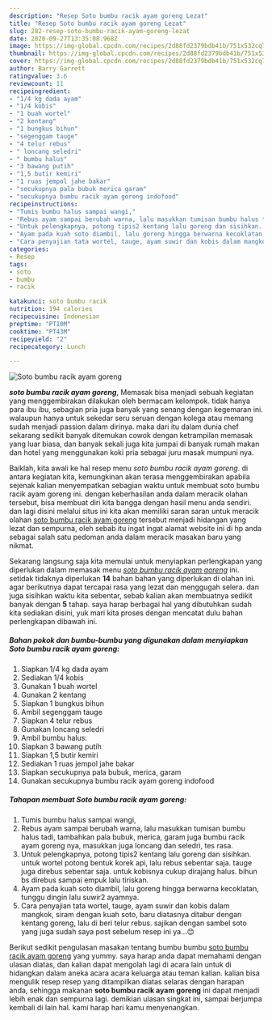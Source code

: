 ```yaml
---
description: "Resep Soto bumbu racik ayam goreng Lezat"
title: "Resep Soto bumbu racik ayam goreng Lezat"
slug: 282-resep-soto-bumbu-racik-ayam-goreng-lezat
date: 2020-09-27T13:35:08.968Z
image: https://img-global.cpcdn.com/recipes/2d88fd2379bdb41b/751x532cq70/soto-bumbu-racik-ayam-goreng-foto-resep-utama.jpg
thumbnail: https://img-global.cpcdn.com/recipes/2d88fd2379bdb41b/751x532cq70/soto-bumbu-racik-ayam-goreng-foto-resep-utama.jpg
cover: https://img-global.cpcdn.com/recipes/2d88fd2379bdb41b/751x532cq70/soto-bumbu-racik-ayam-goreng-foto-resep-utama.jpg
author: Barry Garrett
ratingvalue: 3.6
reviewcount: 11
recipeingredient:
- "1/4 kg dada ayam"
- "1/4 kobis"
- "1 buah wortel"
- "2 kentang"
- "1 bungkus bihun"
- "segenggam tauge"
- "4 telur rebus"
- " loncang seledri"
- " bumbu halus"
- "3 bawang putih"
- "1,5 butir kemiri"
- "1 ruas jempol jahe bakar"
- "secukupnya pala bubuk merica garam"
- "secukupnya bumbu racik ayam goreng indofood"
recipeinstructions:
- "Tumis bumbu halus sampai wangi,"
- "Rebus ayam sampai berubah warna, lalu masukkan tumisan bumbu halus tadi, tambahkan pala bubuk, merica, garam juga bumbu racik ayam goreng nya, masukkan juga loncang dan seledri, tes rasa."
- "Untuk pelengkapnya, potong tipis2 kentang lalu goreng dan sisihkan. untuk wortel potong bentuk korek api, lalu rebus sebentar saja. tauge juga direbus sebentar saja. untuk kobisnya cukup dirajang halus. bihun bs direbus sampai empuk lalu tiriskan."
- "Ayam pada kuah soto diambil, lalu goreng hingga berwarna kecoklatan, tunggu dingin lalu suwir2 ayamnya."
- "Cara penyajian tata wortel, tauge, ayam suwir dan kobis dalam mangkok, siram dengan kuah soto, baru diatasnya ditabur dengan kentang goreng, lalu di beri telur rebus. sajikan dengan sambel soto yang juga sudah saya post sebelum resep ini ya...😊"
categories:
- Resep
tags:
- soto
- bumbu
- racik

katakunci: soto bumbu racik 
nutrition: 194 calories
recipecuisine: Indonesian
preptime: "PT10M"
cooktime: "PT43M"
recipeyield: "2"
recipecategory: Lunch

---
```



![Soto bumbu racik ayam goreng](https://img-global.cpcdn.com/recipes/2d88fd2379bdb41b/751x532cq70/soto-bumbu-racik-ayam-goreng-foto-resep-utama.jpg)

<b><i>soto bumbu racik ayam goreng</i></b>, Memasak bisa menjadi sebuah kegiatan yang menggembirakan dilakukan oleh bermacam kelompok. tidak hanya para ibu ibu, sebagian pria juga banyak yang senang dengan kegemaran ini. walaupun hanya untuk sekedar seru seruan dengan kolega atau memang sudah menjadi passion dalam dirinya. maka dari itu dalam dunia chef sekarang sedikit banyak ditemukan cowok dengan ketrampilan memasak yang luar biasa, dan banyak sekali juga kita jumpai di banyak rumah makan dan hotel yang menggunakan koki pria sebagai juru masak mumpuni nya.



Baiklah, kita awali ke hal resep menu <i>soto bumbu racik ayam goreng</i>. di antara kegiatan kita, kemungkinan akan terasa menggembirakan apabila sejenak kalian menyempatkan sebagian waktu untuk membuat soto bumbu racik ayam goreng ini. dengan keberhasilan anda dalam meracik olahan tersebut, bisa membuat diri kita bangga dengan hasil menu anda sendiri. dan lagi disini melalui situs ini kita akan memiliki saran saran untuk meracik olahan <u>soto bumbu racik ayam goreng</u> tersebut menjadi hidangan yang lezat dan sempurna, oleh sebab itu ingat ingat alamat website ini di hp anda sebagai salah satu pedoman anda dalam meracik masakan baru yang nikmat.


Sekarang langsung saja kita memulai untuk menyiapkan perlengkapan yang diperlukan dalam memasak menu <u><i>soto bumbu racik ayam goreng</i></u> ini. setidak tidaknya diperlukan <b>14</b> bahan bahan yang diperlukan di olahan ini. agar berikutnya dapat tercapai rasa yang lezat dan menggugah selera. dan juga sisihkan waktu kita sebentar, sebab kalian akan membuatnya sedikit banyak dengan <b>5</b> tahap. saya harap berbagai hal yang dibutuhkan sudah kita sediakan disini, yuk mari kita proses dengan mencatat dulu bahan perlengkapan dibawah ini.

<!--inarticleads1-->

##### Bahan pokok dan bumbu-bumbu yang digunakan dalam menyiapkan Soto bumbu racik ayam goreng:

1. Siapkan 1/4 kg dada ayam
1. Sediakan 1/4 kobis
1. Gunakan 1 buah wortel
1. Gunakan 2 kentang
1. Siapkan 1 bungkus bihun
1. Ambil segenggam tauge
1. Siapkan 4 telur rebus
1. Gunakan  loncang seledri
1. Ambil  bumbu halus:
1. Siapkan 3 bawang putih
1. Siapkan 1,5 butir kemiri
1. Sediakan 1 ruas jempol jahe bakar
1. Siapkan secukupnya pala bubuk, merica, garam
1. Gunakan secukupnya bumbu racik ayam goreng indofood




<!--inarticleads2-->

##### Tahapan membuat Soto bumbu racik ayam goreng:

1. Tumis bumbu halus sampai wangi,
1. Rebus ayam sampai berubah warna, lalu masukkan tumisan bumbu halus tadi, tambahkan pala bubuk, merica, garam juga bumbu racik ayam goreng nya, masukkan juga loncang dan seledri, tes rasa.
1. Untuk pelengkapnya, potong tipis2 kentang lalu goreng dan sisihkan. untuk wortel potong bentuk korek api, lalu rebus sebentar saja. tauge juga direbus sebentar saja. untuk kobisnya cukup dirajang halus. bihun bs direbus sampai empuk lalu tiriskan.
1. Ayam pada kuah soto diambil, lalu goreng hingga berwarna kecoklatan, tunggu dingin lalu suwir2 ayamnya.
1. Cara penyajian tata wortel, tauge, ayam suwir dan kobis dalam mangkok, siram dengan kuah soto, baru diatasnya ditabur dengan kentang goreng, lalu di beri telur rebus. sajikan dengan sambel soto yang juga sudah saya post sebelum resep ini ya...😊




Berikut sedikit pengulasan masakan tentang bumbu bumbu <u>soto bumbu racik ayam goreng</u> yang yummy. saya harap anda dapat memahami dengan ulasan diatas, dan kalian dapat mengolah lagi di acara lain untuk di hidangkan dalam aneka acara acara keluarga atau teman kalian. kalian bisa mengulik resep resep yang ditampilkan diatas selaras dengan harapan anda, sehingga makanan <b>soto bumbu racik ayam goreng</b> ini dapat menjadi lebih enak dan sempurna lagi. demikian ulasan singkat ini, sampai berjumpa kembali di lain hal. kami harap hari kamu menyenangkan.
